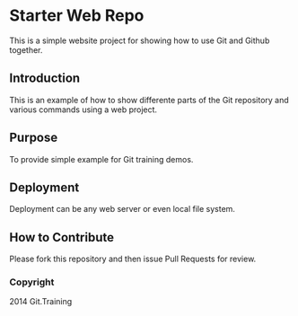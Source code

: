 # Starter Web Repo

This is a simple website project for showing how to use Git and Github together.

## Introduction

This is an example of how to show differente parts of the Git repository and various commands using a web project.

## Purpose

To provide simple example for Git training demos.

## Deployment

Deployment can be any web server or even local file system.

## How to Contribute

Please fork this repository and then issue Pull Requests for review.

### Copyright

2014 Git.Training